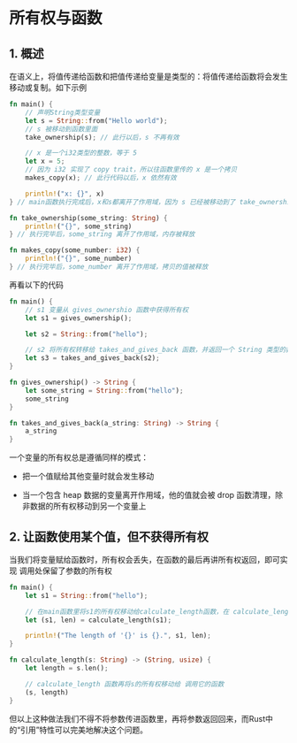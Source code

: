 # 所有权与函数

## 1. 概述

在语义上，将值传递给函数和把值传递给变量是类型的：将值传递给函数将会发生移动或复制。如下示例

```rust
fn main() {
    // 声明String类型变量
    let s = String::from("Hello world");
    // s 被移动到函数里面
    take_ownership(s); // 此行以后，s 不再有效

    // x 是一个i32类型的整数，等于 5
    let x = 5;
    // 因为 i32 实现了 copy trait，所以往函数里传的 x 是一个拷贝
    makes_copy(x); // 此行代码以后，x 依然有效

    println!("x: {}", x)
} // main函数执行完成后，x和s都离开了作用域，因为 s 已经被移动到了 take_ownership 函数里面，所以不在执行内存释放操作

fn take_ownership(some_string: String) {
    println!("{}", some_string)
} // 执行完毕后，some_string 离开了作用域，内存被释放

fn makes_copy(some_number: i32) {
    println!("{}", some_number)
} // 执行完毕后，some_number 离开了作用域，拷贝的值被释放
```

再看以下的代码

```rust
fn main() {
    // s1 变量从 gives_ownershio 函数中获得所有权
    let s1 = gives_ownership();

    let s2 = String::from("hello");

    // s2 将所有权转移给 takes_and_gives_back 函数，并返回一个 String 类型的数据，将所有权转移给 s3
    let s3 = takes_and_gives_back(s2);
}

fn gives_ownership() -> String {
    let some_string = String::from("hello");
    some_string
}

fn takes_and_gives_back(a_string: String) -> String {
    a_string
}
```

一个变量的所有权总是遵循同样的模式：

- 把一个值赋给其他变量时就会发生移动

- 当一个包含 heap 数据的变量离开作用域，他的值就会被 drop 函数清理，除非数据的所有权移动到另一个变量上

## 2. 让函数使用某个值，但不获得所有权

当我们将变量赋给函数时，所有权会丢失，在函数的最后再讲所有权返回，即可实现 调用处保留了参数的所有权

```rust
fn main() {
    let s1 = String::from("hello");

    // 在main函数里将s1的所有权移动给calculate_length函数，在 calculate_length 再将所有权移交回来
    let (s1, len) = calculate_length(s1);

    println!("The length of '{}' is {}.", s1, len);
}

fn calculate_length(s: String) -> (String, usize) {
    let length = s.len();

    // calculate_length 函数再将s的所有权移动给 调用它的函数
    (s, length)
}
```

但以上这种做法我们不得不将参数传进函数里，再将参数返回回来，而Rust中的“引用”特性可以完美地解决这个问题。
